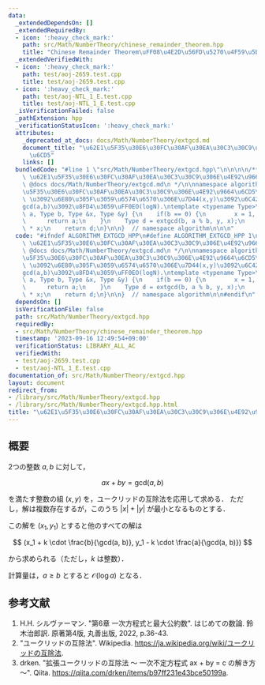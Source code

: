 ```yaml
---
data:
  _extendedDependsOn: []
  _extendedRequiredBy:
  - icon: ':heavy_check_mark:'
    path: src/Math/NumberTheory/chinese_remainder_theorem.hpp
    title: "Chinese Remainder Theorem\uFF08\u4E2D\u56FD\u5270\u4F59\u5B9A\u7406\uFF09"
  _extendedVerifiedWith:
  - icon: ':heavy_check_mark:'
    path: test/aoj-2659.test.cpp
    title: test/aoj-2659.test.cpp
  - icon: ':heavy_check_mark:'
    path: test/aoj-NTL_1_E.test.cpp
    title: test/aoj-NTL_1_E.test.cpp
  _isVerificationFailed: false
  _pathExtension: hpp
  _verificationStatusIcon: ':heavy_check_mark:'
  attributes:
    _deprecated_at_docs: docs/Math/NumberTheory/extgcd.md
    document_title: "\u62E1\u5F35\u30E6\u30FC\u30AF\u30EA\u30C3\u30C9\u306E\u4E92\u9664\
      \u6CD5"
    links: []
  bundledCode: "#line 1 \"src/Math/NumberTheory/extgcd.hpp\"\n\n\n\n/**\n * @brief\
    \ \u62E1\u5F35\u30E6\u30FC\u30AF\u30EA\u30C3\u30C9\u306E\u4E92\u9664\u6CD5\n *\
    \ @docs docs/Math/NumberTheory/extgcd.md\n */\n\nnamespace algorithm {\n\n// \u62E1\
    \u5F35\u30E6\u30FC\u30AF\u30EA\u30C3\u30C9\u306E\u4E92\u9664\u6CD5\uFF0E\n// ax+by=gcd(a,b)\
    \ \u3092\u6E80\u305F\u3059\u6574\u6570\u306E\u7D44(x,y)\u3092\u6C42\u3081\uFF0C\
    gcd(a,b)\u3092\u8FD4\u3059\uFF0EO(logN).\ntemplate <typename Type>\nType extgcd(Type\
    \ a, Type b, Type &x, Type &y) {\n    if(b == 0) {\n        x = 1, y = 0;\n  \
    \      return a;\n    }\n    Type d = extgcd(b, a % b, y, x);\n    y -= a / b\
    \ * x;\n    return d;\n}\n\n}  // namespace algorithm\n\n\n"
  code: "#ifndef ALGORITHM_EXTGCD_HPP\n#define ALGORITHM_EXTGCD_HPP 1\n\n/**\n * @brief\
    \ \u62E1\u5F35\u30E6\u30FC\u30AF\u30EA\u30C3\u30C9\u306E\u4E92\u9664\u6CD5\n *\
    \ @docs docs/Math/NumberTheory/extgcd.md\n */\n\nnamespace algorithm {\n\n// \u62E1\
    \u5F35\u30E6\u30FC\u30AF\u30EA\u30C3\u30C9\u306E\u4E92\u9664\u6CD5\uFF0E\n// ax+by=gcd(a,b)\
    \ \u3092\u6E80\u305F\u3059\u6574\u6570\u306E\u7D44(x,y)\u3092\u6C42\u3081\uFF0C\
    gcd(a,b)\u3092\u8FD4\u3059\uFF0EO(logN).\ntemplate <typename Type>\nType extgcd(Type\
    \ a, Type b, Type &x, Type &y) {\n    if(b == 0) {\n        x = 1, y = 0;\n  \
    \      return a;\n    }\n    Type d = extgcd(b, a % b, y, x);\n    y -= a / b\
    \ * x;\n    return d;\n}\n\n}  // namespace algorithm\n\n#endif\n"
  dependsOn: []
  isVerificationFile: false
  path: src/Math/NumberTheory/extgcd.hpp
  requiredBy:
  - src/Math/NumberTheory/chinese_remainder_theorem.hpp
  timestamp: '2023-09-16 12:49:54+09:00'
  verificationStatus: LIBRARY_ALL_AC
  verifiedWith:
  - test/aoj-2659.test.cpp
  - test/aoj-NTL_1_E.test.cpp
documentation_of: src/Math/NumberTheory/extgcd.hpp
layout: document
redirect_from:
- /library/src/Math/NumberTheory/extgcd.hpp
- /library/src/Math/NumberTheory/extgcd.hpp.html
title: "\u62E1\u5F35\u30E6\u30FC\u30AF\u30EA\u30C3\u30C9\u306E\u4E92\u9664\u6CD5"
---
```

## 概要

2つの整数 $a, b$ に対して，

$$
ax + by = \text{gcd}(a, b)
$$

を満たす整数の組 $(x, y)$ を，ユークリッドの互除法を応用して求める．
ただし，解は複数存在するが，このうち $\lvert x \rvert + \lvert y \rvert$ が最小となるものとする．

この解を $(x_1, y_1)$ とすると他のすべての解は 

$$
(x_1 + k \cdot \frac{b}{\gcd(a, b)}, y_1 - k \cdot \frac{a}{\gcd(a, b)})
$$

から求められる（ただし，$k$ は整数）．

計算量は，$a \geq b$ とすると $\mathcal{O}(\log a)$ となる． 


## 参考文献

1. H.H. シルヴァーマン. "第6章 一次方程式と最大公約数". はじめての数論. 鈴木治郎訳. 原著第4版, 丸善出版, 2022, p.36-43.
1. "ユークリッドの互除法". Wikipedia. <https://ja.wikipedia.org/wiki/ユークリッドの互除法>.
1. drken. "拡張ユークリッドの互除法 〜 一次不定方程式 ax + by = c の解き方 〜". Qiita. <https://qiita.com/drken/items/b97ff231e43bce50199a>.
